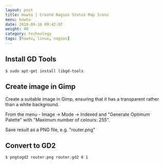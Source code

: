 ```yaml
---
layout: post
title: Howto | Create Nagios Status Map Icons
menu: howto
date: 2010-09-16 09:42:07
weight: 40
category: technology
tags: [howto, linux, nagios]
---
```


## Install GD Tools

    $ sudo apt-get install libgd-tools

## Create image in Gimp

Create a suitable image in Gimp, ensuring that it has a transparent rather than a white background.

From the menu - Image &rarr; Mode &rarr; Indexed and "Generate Optimum Palette" with "Maximum number of colours: 255".

Save result as a PNG file, e.g. "router.png"

## Convert to GD2

    $ pngtogd2 router.png router.gd2 0 1
 
